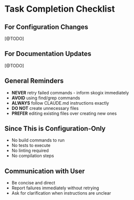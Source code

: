 # Task Completion Checklist

## For Configuration Changes

[@TODO]

## For Documentation Updates

[@TODO]

## General Reminders

- **NEVER** retry failed commands - inform skogix immediately
- **AVOID** using find/grep commands
- **ALWAYS** follow CLAUDE.md instructions exactly
- **DO NOT** create unnecessary files
- **PREFER** editing existing files over creating new ones

## Since This is Configuration-Only

- No build commands to run
- No tests to execute
- No linting required
- No compilation steps

## Communication with User

- Be concise and direct
- Report failures immediately without retrying
- Ask for clarification when instructions are unclear

